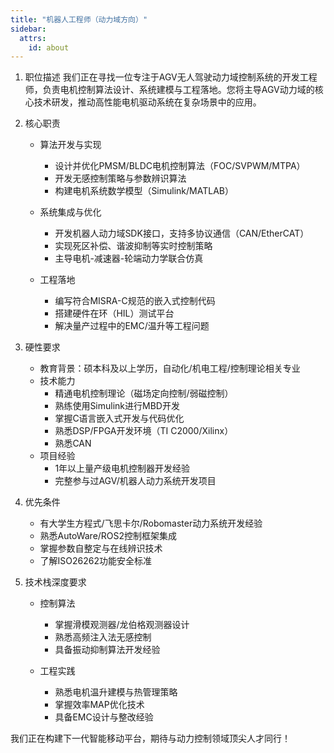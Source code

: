 ```yaml
---
title: "机器人工程师（动力域方向）"
sidebar:
  attrs:
    id: about
---
```


1. 职位描述
我们正在寻找一位专注于AGV无人驾驶动力域控制系统的开发工程师，负责电机控制算法设计、系统建模与工程落地。您将主导AGV动力域的核心技术研发，推动高性能电机驱动系统在复杂场景中的应用。

1. 核心职责
   * 算法开发与实现
     * 设计并优化PMSM/BLDC电机控制算法（FOC/SVPWM/MTPA）
     * 开发无感控制策略与参数辨识算法
     * 构建电机系统数学模型（Simulink/MATLAB）

   *  系统集成与优化
      *  开发机器人动力域SDK接口，支持多协议通信（CAN/EtherCAT）
      *  实现死区补偿、谐波抑制等实时控制策略
      *  主导电机-减速器-轮端动力学联合仿真

   * 工程落地
     * 编写符合MISRA-C规范的嵌入式控制代码
     * 搭建硬件在环（HIL）测试平台
     * 解决量产过程中的EMC/温升等工程问题

2. 硬性要求
   * 教育背景：硕本科及以上学历，自动化/机电工程/控制理论相关专业
   * 技术能力
     * 精通电机控制理论（磁场定向控制/弱磁控制）
     * 熟练使用Simulink进行MBD开发
     * 掌握C语言嵌入式开发与代码优化
     * 熟悉DSP/FPGA开发环境（TI C2000/Xilinx）
     * 熟悉CAN
   *  项目经验
      *  1年以上量产级电机控制器开发经验
      *  完整参与过AGV/机器人动力系统开发项目

3. 优先条件
   * 有大学生方程式/飞思卡尔/Robomaster动力系统开发经验
   * 熟悉AutoWare/ROS2控制框架集成
   * 掌握参数自整定与在线辨识技术
   * 了解ISO26262功能安全标准

4. 技术栈深度要求
   * 控制算法
     * 掌握滑模观测器/龙伯格观测器设计
     * 熟悉高频注入法无感控制
     * 具备振动抑制算法开发经验

   * 工程实践 
     * 熟悉电机温升建模与热管理策略
     * 掌握效率MAP优化技术
     * 具备EMC设计与整改经验



我们正在构建下一代智能移动平台，期待与动力控制领域顶尖人才同行！
